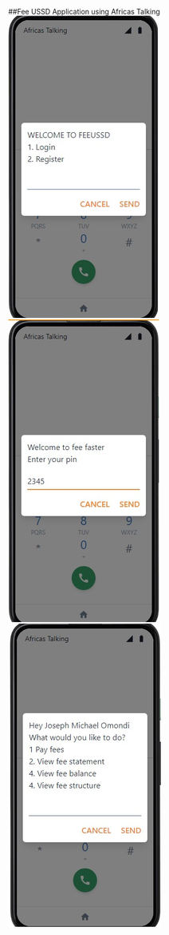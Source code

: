 ##Fee USSD Application using Africas Talking
![home screen](images/img1.jpg)
![login screen](images/img2.jpg)
![main screen](images/img3.jpg)